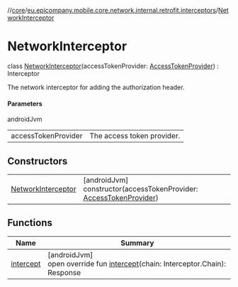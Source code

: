 //[core](../../../index.md)/[eu.epicompany.mobile.core.network.internal.retrofit.interceptors](../index.md)/[NetworkInterceptor](index.md)

# NetworkInterceptor

class [NetworkInterceptor](index.md)(accessTokenProvider: [AccessTokenProvider](../../eu.epicompany.mobile.core.network.authentication/-access-token-provider/index.md)) : Interceptor

The network interceptor for adding the authorization header.

#### Parameters

androidJvm

| | |
|---|---|
| accessTokenProvider | The access token provider. |

## Constructors

| | |
|---|---|
| [NetworkInterceptor](-network-interceptor.md) | [androidJvm]<br>constructor(accessTokenProvider: [AccessTokenProvider](../../eu.epicompany.mobile.core.network.authentication/-access-token-provider/index.md)) |

## Functions

| Name | Summary |
|---|---|
| [intercept](intercept.md) | [androidJvm]<br>open override fun [intercept](intercept.md)(chain: Interceptor.Chain): Response |
